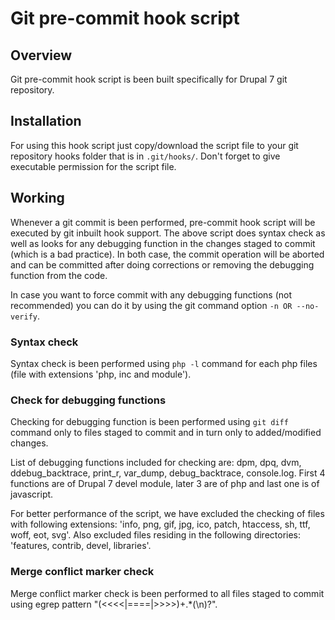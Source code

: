 # Git pre-commit hook script

## Overview

Git pre-commit hook script is been built specifically for Drupal 7 git
repository.

## Installation

For using this hook script just copy/download the script file to your git
repository hooks folder that is in `.git/hooks/`. Don't forget to give
executable permission for the script file.

## Working

Whenever a git commit is been performed, pre-commit hook script will be executed
by git inbuilt hook support. The above script does syntax check as well as looks
for any debugging function in the changes staged to commit (which is a bad
practice). In both case, the commit operation will be aborted and can be
committed after doing corrections or removing the debugging function from
the code.

In case you want to force commit with any debugging functions (not recommended)
you can do it by using the git command option `-n OR --no-verify`.

### Syntax check

Syntax check is been performed using `php -l` command for each php files (file
with extensions 'php, inc and module').

### Check for debugging functions

Checking for debugging function is been performed using `git diff` command only
to files staged to commit and in turn only to added/modified changes.

List of debugging functions included for checking are: dpm, dpq, dvm,
ddebug_backtrace, print_r, var_dump, debug_backtrace, console.log. First 4
functions are of Drupal 7 devel module, later 3 are of php and last one is of
javascript.

For better performance of the script, we have excluded the checking of files
with following extensions: 'info, png, gif, jpg, ico, patch, htaccess, sh, ttf,
woff, eot, svg'. Also excluded files residing in the following directories:
'features, contrib, devel, libraries'.

### Merge conflict marker check

Merge conflict marker check is been performed to all files staged to commit
using egrep pattern "(<<<<|====|>>>>)+.*(\n)?".
